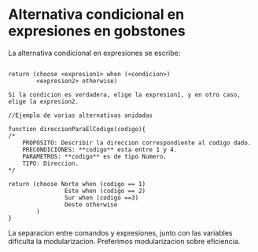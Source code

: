 # Alternativa condicional en expresiones en gobstones

La alternativa condicional en expresiones se escribe:

```gobstones

return (choose <expresion1> when (<condicion>)
		<expresion2> otherwise)
		
Si la condicion es verdadera, elige la expresion1, y en otro caso, elige la expresion2.

//Ejemplo de varias alternativas anidadas

function direccionParaElCodigo(codigo){
/*
	PROPOSITO: Describir la direccion correspondiente al codigo dado.
	PRECONDICIONES: **codigo** esta entre 1 y 4.
	PARAMETROS: **codigo** es de tipo Numero.
	TIPO: Direccion.
*/

return (choose Norte when (codigo == 1)
				Este when (codigo == 2)
				Sur when (codigo ==3)
				Oeste otherwise
		)
}
```

La separacion entre comandos y expresiones, junto con las variables dificulta la modularizacion. Preferimos modularizacion sobre eficiencia.
